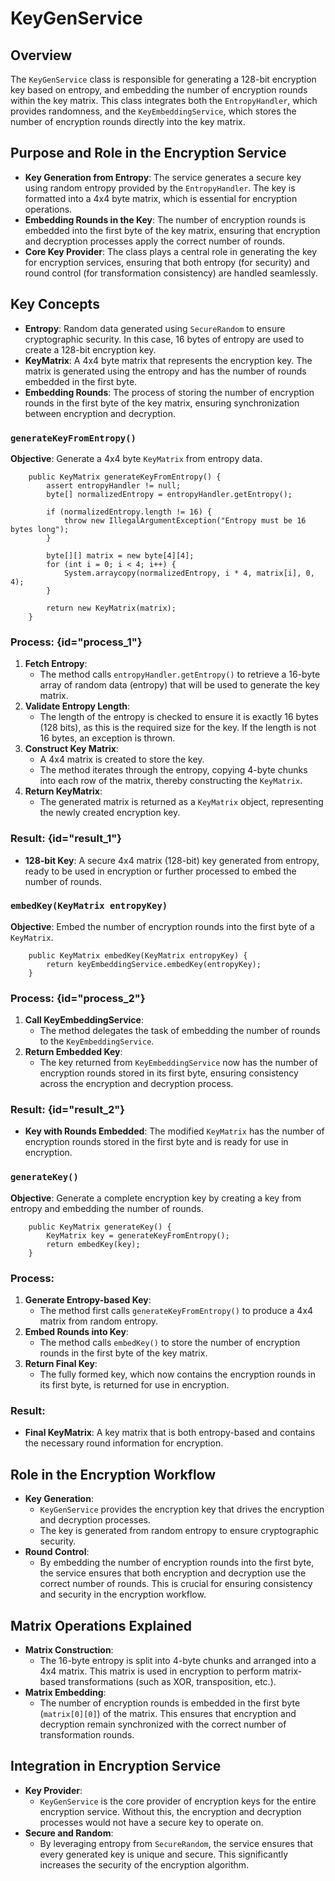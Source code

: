 # KeyGenService

Overview
--------

The `KeyGenService` class is responsible for generating a 128-bit encryption key based on entropy, and embedding the number of encryption rounds within the key matrix. This class integrates both the `EntropyHandler`, which provides randomness, and the `KeyEmbeddingService`, which stores the number of encryption rounds directly into the key matrix.

Purpose and Role in the Encryption Service
------------------------------------------

-   **Key Generation from Entropy**: The service generates a secure key using random entropy provided by the `EntropyHandler`. The key is formatted into a 4x4 byte matrix, which is essential for encryption operations.
-   **Embedding Rounds in the Key**: The number of encryption rounds is embedded into the first byte of the key matrix, ensuring that encryption and decryption processes apply the correct number of rounds.
-   **Core Key Provider**: The class plays a central role in generating the key for encryption services, ensuring that both entropy (for security) and round control (for transformation consistency) are handled seamlessly.

Key Concepts
------------

-   **Entropy**: Random data generated using `SecureRandom` to ensure cryptographic security. In this case, 16 bytes of entropy are used to create a 128-bit encryption key.
-   **KeyMatrix**: A 4x4 byte matrix that represents the encryption key. The matrix is generated using the entropy and has the number of rounds embedded in the first byte.
-   **Embedding Rounds**: The process of storing the number of encryption rounds in the first byte of the key matrix, ensuring synchronization between encryption and decryption.

### `generateKeyFromEntropy()`

**Objective**: Generate a 4x4 byte `KeyMatrix` from entropy data.

```
    public KeyMatrix generateKeyFromEntropy() {
        assert entropyHandler != null;
        byte[] normalizedEntropy = entropyHandler.getEntropy();

        if (normalizedEntropy.length != 16) {
            throw new IllegalArgumentException("Entropy must be 16 bytes long");
        }

        byte[][] matrix = new byte[4][4];
        for (int i = 0; i < 4; i++) {
            System.arraycopy(normalizedEntropy, i * 4, matrix[i], 0, 4);
        }

        return new KeyMatrix(matrix);
    }
```

### Process: {id="process_1"}

1.  **Fetch Entropy**:
    -   The method calls `entropyHandler.getEntropy()` to retrieve a 16-byte array of random data (entropy) that will be used to generate the key matrix.
2.  **Validate Entropy Length**:
    -   The length of the entropy is checked to ensure it is exactly 16 bytes (128 bits), as this is the required size for the key. If the length is not 16 bytes, an exception is thrown.
3.  **Construct Key Matrix**:
    -   A 4x4 matrix is created to store the key.
    -   The method iterates through the entropy, copying 4-byte chunks into each row of the matrix, thereby constructing the `KeyMatrix`.
4.  **Return KeyMatrix**:
    -   The generated matrix is returned as a `KeyMatrix` object, representing the newly created encryption key.

### Result: {id="result_1"}

-   **128-bit Key**: A secure 4x4 matrix (128-bit) key generated from entropy, ready to be used in encryption or further processed to embed the number of rounds.

### `embedKey(KeyMatrix entropyKey)`

**Objective**: Embed the number of encryption rounds into the first byte of a `KeyMatrix`.

```
    public KeyMatrix embedKey(KeyMatrix entropyKey) {
        return keyEmbeddingService.embedKey(entropyKey);
    }
```

### Process: {id="process_2"}

1.  **Call KeyEmbeddingService**:
    -   The method delegates the task of embedding the number of rounds to the `KeyEmbeddingService`.
2.  **Return Embedded Key**:
    -   The key returned from `KeyEmbeddingService` now has the number of encryption rounds stored in its first byte, ensuring consistency across the encryption and decryption process.

### Result: {id="result_2"}

-   **Key with Rounds Embedded**: The modified `KeyMatrix` has the number of encryption rounds stored in the first byte and is ready for use in encryption.

### `generateKey()`

**Objective**: Generate a complete encryption key by creating a key from entropy and embedding the number of rounds.

```
    public KeyMatrix generateKey() {
        KeyMatrix key = generateKeyFromEntropy();
        return embedKey(key);
    }
```

### Process:

1.  **Generate Entropy-based Key**:
    -   The method first calls `generateKeyFromEntropy()` to produce a 4x4 matrix from random entropy.
2.  **Embed Rounds into Key**:
    -   The method calls `embedKey()` to store the number of encryption rounds in the first byte of the key matrix.
3.  **Return Final Key**:
    -   The fully formed key, which now contains the encryption rounds in its first byte, is returned for use in encryption.

### Result:

-   **Final KeyMatrix**: A key matrix that is both entropy-based and contains the necessary round information for encryption.

Role in the Encryption Workflow
-------------------------------

-   **Key Generation**:
    -   `KeyGenService` provides the encryption key that drives the encryption and decryption processes.
    -   The key is generated from random entropy to ensure cryptographic security.
-   **Round Control**:
    -   By embedding the number of encryption rounds into the first byte, the service ensures that both encryption and decryption use the correct number of rounds. This is crucial for ensuring consistency and security in the encryption workflow.

Matrix Operations Explained
---------------------------

-   **Matrix Construction**:
    -   The 16-byte entropy is split into 4-byte chunks and arranged into a 4x4 matrix. This matrix is used in encryption to perform matrix-based transformations (such as XOR, transposition, etc.).
-   **Matrix Embedding**:
    -   The number of encryption rounds is embedded in the first byte (`matrix[0][0]`) of the matrix. This ensures that encryption and decryption remain synchronized with the correct number of transformation rounds.

Integration in Encryption Service
---------------------------------

-   **Key Provider**:
    -   `KeyGenService` is the core provider of encryption keys for the entire encryption service. Without this, the encryption and decryption processes would not have a secure key to operate on.
-   **Secure and Random**:
    -   By leveraging entropy from `SecureRandom`, the service ensures that every generated key is unique and secure. This significantly increases the security of the encryption algorithm.